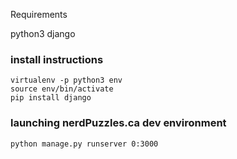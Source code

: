 Requirements

python3
django

### install instructions
```
virtualenv -p python3 env
source env/bin/activate
pip install django
```

### launching nerdPuzzles.ca dev environment
```
python manage.py runserver 0:3000
```